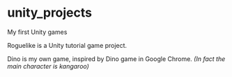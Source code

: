# unity_projects
My first Unity games

Roguelike is a Unity tutorial game project.

Dino is my own game, inspired by Dino game in Google Chrome. *(In fact the main character is kangaroo)*
